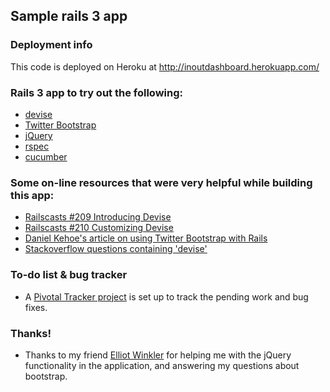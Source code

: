 ## Sample rails 3 app

### Deployment info
This code is deployed on Heroku at http://inoutdashboard.herokuapp.com/


### Rails 3 app to try out the following:

* [devise](https://github.com/plataformatec/devise)
* [Twitter Bootstrap](http://twitter.github.com/bootstrap/)
* [jQuery](http://jquery.com/)
* [rspec](http://rspec.info/)
* [cucumber](http://cukes.info/)

### Some on-line resources that were very helpful while building this app:

* [Railscasts #209 Introducing Devise](http://railscasts.com/episodes/209-introducing-devise)
* [Railscasts #210 Customizing Devise](http://railscasts.com/episodes/210-customizing-devise)
* [Daniel Kehoe's article on using Twitter Bootstrap with Rails](http://railsapps.github.com/twitter-bootstrap-rails.html)
* [Stackoverflow questions containing 'devise'](http://stackoverflow.com/search?q=devise)

### To-do list & bug tracker
* A [Pivotal Tracker project](https://www.pivotaltracker.com/projects/654789) is set up to track the pending work and bug fixes.

### Thanks!
* Thanks to my friend [Elliot Winkler](https://github.com/mcmire) for helping me with the jQuery functionality in the application, and answering my questions about bootstrap.
